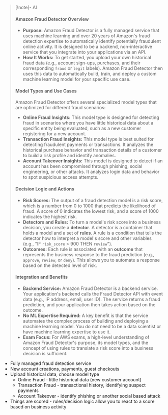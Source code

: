 > [!note]- AI
> #### Amazon Fraud Detector Overview
> - **Purpose:** Amazon Fraud Detector is a fully managed service that uses machine learning and over 20 years of Amazon's fraud detection expertise to automatically identify potentially fraudulent online activity. It is designed to be a backend, non-interactive service that you integrate into your applications via an API.
> - **How It Works:** To get started, you upload your own historical fraud data (e.g., account sign-ups, purchases, and their corresponding `fraud` or `legit` labels). Amazon Fraud Detector then uses this data to automatically build, train, and deploy a custom machine learning model for your specific use case.
> #### Model Types and Use Cases
> Amazon Fraud Detector offers several specialized model types that are optimized for different fraud scenarios:
> - **Online Fraud Insights:** This model type is designed for detecting fraud in scenarios where you have little historical data about a specific entity being evaluated, such as a new customer registering for a new account.
> - **Transaction Fraud Insights:** This model type is best suited for detecting fraudulent payments or transactions. It analyzes the historical purchase behavior and transaction details of a customer to build a risk profile and identify anomalies.
> - **Account Takeover Insights:** This model is designed to detect if an account has been compromised through phishing, social engineering, or other attacks. It analyzes login data and behavior to spot suspicious access attempts.
> #### Decision Logic and Actions
> - **Risk Scores:** The output of a fraud detection model is a risk score, which is a number from 0 to 1000 that predicts the likelihood of fraud. A score of 0 indicates the lowest risk, and a score of 1000 indicates the highest risk.
> - **Detectors and Rules:** To turn a model's risk score into a business decision, you create a **detector**. A detector is a container that holds a model and a set of **rules**. A rule is a condition that tells the detector how to interpret a model's score and other variables (e.g., "IF `risk_score` > 900 THEN `review`").
> - **Outcomes:** Each rule is associated with an **outcome** that represents the business response to the fraud prediction (e.g., `approve`, `review`, or `deny`). This allows you to automate a response based on the detected level of risk.
> #### Integration and Benefits
> - **Backend Service:** Amazon Fraud Detector is a backend service. Your application's backend calls the Fraud Detector API with event data (e.g., IP address, email, user ID). The service returns a fraud prediction, and your application then takes action based on the outcome.
> - **No ML Expertise Required:** A key benefit is that the service automates the complex process of building and deploying a machine learning model. You do not need to be a data scientist or have machine learning expertise to use it.
> - **Exam Focus:** For AWS exams, a high-level understanding of Amazon Fraud Detector's purpose, its model types, and the concept of using rules to translate a risk score into a business decision is sufficient.
> 

- Fully managed fraud detection service
- New account creations, payments, guest checkouts
- Upload historical data, choose model type
	- Online Fraud - little historical data (new customer account)
	- Transaction Fraud - transactional history, identifying suspect payments
	- Account Takeover - identify phishing or another social based attack
- Things are scored - rules/decision logic allow you to react to a score based on business activity